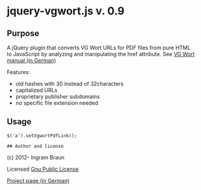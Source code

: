 # jquery-vgwort.js v. 0.9

## Purpose
A jQuery plugin that converts VG Wort URLs for PDF files from pure HTML to JavaScript
by analyzing and manipulating the href attribute. See [VG Wort manual (in German)](https://tom.vgwort.de/Documents/pdfs/manuals/einbauhilfe_pers_zm_urheb.pdf)

Features:

* old hashes with 30 instead of 32characters
* capitalized URLs
* proprietary publisher subdomains
* no specific file extension needed

## Usage
	$('a').setVgwortPdfLink();
	
	## Author and license
(c) 2012- Ingram Braun

Licensed [Gnu Public License](http://www.gnu.org/copyleft/gpl.html)

[Project page (in German)](http://ingram-braun.net/public/programming/web/jquery-vg-wort/)